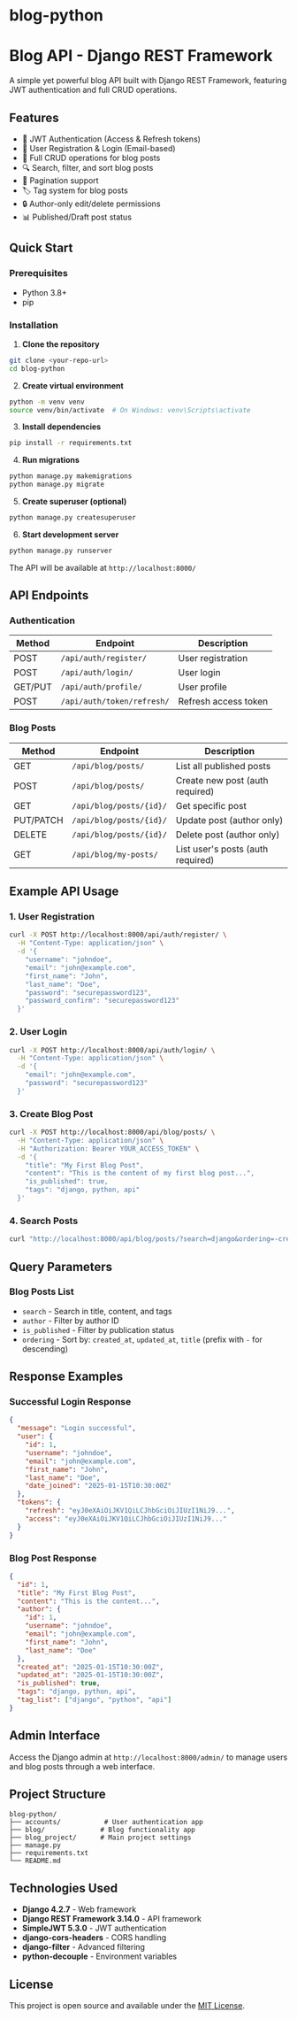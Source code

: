 # blog-python
# Blog API - Django REST Framework

A simple yet powerful blog API built with Django REST Framework, featuring JWT authentication and full CRUD operations.

## Features

- 🔐 JWT Authentication (Access & Refresh tokens)
- 👤 User Registration & Login (Email-based)
- 📝 Full CRUD operations for blog posts
- 🔍 Search, filter, and sort blog posts
- 📄 Pagination support
- 🏷️ Tag system for blog posts
- 🔒 Author-only edit/delete permissions
- 📊 Published/Draft post status

## Quick Start

### Prerequisites
- Python 3.8+
- pip

### Installation

1. **Clone the repository**
```bash
git clone <your-repo-url>
cd blog-python
```

2. **Create virtual environment**
```bash
python -m venv venv
source venv/bin/activate  # On Windows: venv\Scripts\activate
```

3. **Install dependencies**
```bash
pip install -r requirements.txt
```

4. **Run migrations**
```bash
python manage.py makemigrations
python manage.py migrate
```

5. **Create superuser (optional)**
```bash
python manage.py createsuperuser
```

6. **Start development server**
```bash
python manage.py runserver
```

The API will be available at `http://localhost:8000/`

## API Endpoints

### Authentication
| Method | Endpoint | Description |
|--------|----------|-------------|
| POST | `/api/auth/register/` | User registration |
| POST | `/api/auth/login/` | User login |
| GET/PUT | `/api/auth/profile/` | User profile |
| POST | `/api/auth/token/refresh/` | Refresh access token |

### Blog Posts
| Method | Endpoint | Description |
|--------|----------|-------------|
| GET | `/api/blog/posts/` | List all published posts |
| POST | `/api/blog/posts/` | Create new post (auth required) |
| GET | `/api/blog/posts/{id}/` | Get specific post |
| PUT/PATCH | `/api/blog/posts/{id}/` | Update post (author only) |
| DELETE | `/api/blog/posts/{id}/` | Delete post (author only) |
| GET | `/api/blog/my-posts/` | List user's posts (auth required) |

## Example API Usage

### 1. User Registration
```bash
curl -X POST http://localhost:8000/api/auth/register/ \
  -H "Content-Type: application/json" \
  -d '{
    "username": "johndoe",
    "email": "john@example.com",
    "first_name": "John",
    "last_name": "Doe",
    "password": "securepassword123",
    "password_confirm": "securepassword123"
  }'
```

### 2. User Login
```bash
curl -X POST http://localhost:8000/api/auth/login/ \
  -H "Content-Type: application/json" \
  -d '{
    "email": "john@example.com",
    "password": "securepassword123"
  }'
```

### 3. Create Blog Post
```bash
curl -X POST http://localhost:8000/api/blog/posts/ \
  -H "Content-Type: application/json" \
  -H "Authorization: Bearer YOUR_ACCESS_TOKEN" \
  -d '{
    "title": "My First Blog Post",
    "content": "This is the content of my first blog post...",
    "is_published": true,
    "tags": "django, python, api"
  }'
```

### 4. Search Posts
```bash
curl "http://localhost:8000/api/blog/posts/?search=django&ordering=-created_at"
```

## Query Parameters

### Blog Posts List
- `search` - Search in title, content, and tags
- `author` - Filter by author ID
- `is_published` - Filter by publication status
- `ordering` - Sort by: `created_at`, `updated_at`, `title` (prefix with `-` for descending)

## Response Examples

### Successful Login Response
```json
{
  "message": "Login successful",
  "user": {
    "id": 1,
    "username": "johndoe",
    "email": "john@example.com",
    "first_name": "John",
    "last_name": "Doe",
    "date_joined": "2025-01-15T10:30:00Z"
  },
  "tokens": {
    "refresh": "eyJ0eXAiOiJKV1QiLCJhbGciOiJIUzI1NiJ9...",
    "access": "eyJ0eXAiOiJKV1QiLCJhbGciOiJIUzI1NiJ9..."
  }
}
```

### Blog Post Response
```json
{
  "id": 1,
  "title": "My First Blog Post",
  "content": "This is the content...",
  "author": {
    "id": 1,
    "username": "johndoe",
    "email": "john@example.com",
    "first_name": "John",
    "last_name": "Doe"
  },
  "created_at": "2025-01-15T10:30:00Z",
  "updated_at": "2025-01-15T10:30:00Z",
  "is_published": true,
  "tags": "django, python, api",
  "tag_list": ["django", "python", "api"]
}
```

## Admin Interface

Access the Django admin at `http://localhost:8000/admin/` to manage users and blog posts through a web interface.

## Project Structure

```
blog-python/
├── accounts/           # User authentication app
├── blog/              # Blog functionality app
├── blog_project/      # Main project settings
├── manage.py
├── requirements.txt
└── README.md
```

## Technologies Used

- **Django 4.2.7** - Web framework
- **Django REST Framework 3.14.0** - API framework
- **SimpleJWT 5.3.0** - JWT authentication
- **django-cors-headers** - CORS handling
- **django-filter** - Advanced filtering
- **python-decouple** - Environment variables

## License

This project is open source and available under the [MIT License](LICENSE).